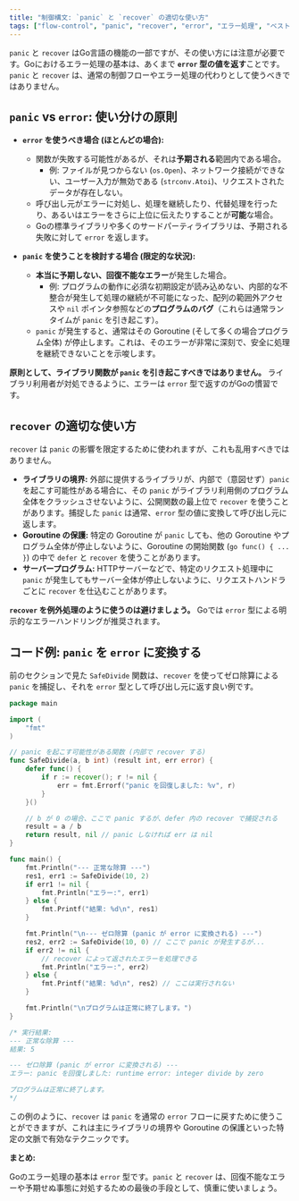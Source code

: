 ```yaml
---
title: "制御構文: `panic` と `recover` の適切な使い方"
tags: ["flow-control", "panic", "recover", "error", "エラー処理", "ベストプラクティス"]
---
```


`panic` と `recover` はGo言語の機能の一部ですが、その使い方には注意が必要です。Goにおけるエラー処理の基本は、あくまで **`error` 型の値を返す**ことです。`panic` と `recover` は、通常の制御フローやエラー処理の代わりとして使うべきではありません。

## `panic` vs `error`: 使い分けの原則

*   **`error` を使うべき場合 (ほとんどの場合):**
    *   関数が失敗する可能性があるが、それは**予期される**範囲内である場合。
        *   例: ファイルが見つからない (`os.Open`)、ネットワーク接続ができない、ユーザー入力が無効である (`strconv.Atoi`)、リクエストされたデータが存在しない。
    *   呼び出し元がエラーに対処し、処理を継続したり、代替処理を行ったり、あるいはエラーをさらに上位に伝えたりすることが**可能**な場合。
    *   Goの標準ライブラリや多くのサードパーティライブラリは、予期される失敗に対して `error` を返します。

*   **`panic` を使うことを検討する場合 (限定的な状況):**
    *   **本当に予期しない、回復不能なエラー**が発生した場合。
        *   例: プログラムの動作に必須な初期設定が読み込めない、内部的な不整合が発生して処理の継続が不可能になった、配列の範囲外アクセスや `nil` ポインタ参照などの**プログラムのバグ**（これらは通常ランタイムが `panic` を引き起こす）。
    *   `panic` が発生すると、通常はその Goroutine (そして多くの場合プログラム全体) が停止します。これは、そのエラーが非常に深刻で、安全に処理を継続できないことを示唆します。

**原則として、ライブラリ関数が `panic` を引き起こすべきではありません。** ライブラリ利用者が対処できるように、エラーは `error` 型で返すのがGoの慣習です。

## `recover` の適切な使い方

`recover` は `panic` の影響を限定するために使われますが、これも乱用すべきではありません。

*   **ライブラリの境界:** 外部に提供するライブラリが、内部で（意図せず）`panic` を起こす可能性がある場合に、その `panic` がライブラリ利用側のプログラム全体をクラッシュさせないように、公開関数の最上位で `recover` を使うことがあります。捕捉した `panic` は通常、`error` 型の値に変換して呼び出し元に返します。
*   **Goroutine の保護:** 特定の Goroutine が `panic` しても、他の Goroutine やプログラム全体が停止しないように、Goroutine の開始関数 (`go func() { ... }`) の中で `defer` と `recover` を使うことがあります。
*   **サーバープログラム:** HTTPサーバーなどで、特定のリクエスト処理中に `panic` が発生してもサーバー全体が停止しないように、リクエストハンドラごとに `recover` を仕込むことがあります。

**`recover` を例外処理のように使うのは避けましょう。** Goでは `error` 型による明示的なエラーハンドリングが推奨されます。

## コード例: `panic` を `error` に変換する

前のセクションで見た `SafeDivide` 関数は、`recover` を使ってゼロ除算による `panic` を捕捉し、それを `error` 型として呼び出し元に返す良い例です。

```go title="SafeDivide 関数の利用"
package main

import (
	"fmt"
)

// panic を起こす可能性がある関数 (内部で recover する)
func SafeDivide(a, b int) (result int, err error) {
	defer func() {
		if r := recover(); r != nil {
			err = fmt.Errorf("panic を回復しました: %v", r)
		}
	}()

	// b が 0 の場合、ここで panic するが、defer 内の recover で捕捉される
	result = a / b
	return result, nil // panic しなければ err は nil
}

func main() {
	fmt.Println("--- 正常な除算 ---")
	res1, err1 := SafeDivide(10, 2)
	if err1 != nil {
		fmt.Println("エラー:", err1)
	} else {
		fmt.Printf("結果: %d\n", res1)
	}

	fmt.Println("\n--- ゼロ除算 (panic が error に変換される) ---")
	res2, err2 := SafeDivide(10, 0) // ここで panic が発生するが...
	if err2 != nil {
		// recover によって返されたエラーを処理できる
		fmt.Println("エラー:", err2)
	} else {
		fmt.Printf("結果: %d\n", res2) // ここは実行されない
	}

	fmt.Println("\nプログラムは正常に終了します。")
}

/* 実行結果:
--- 正常な除算 ---
結果: 5

--- ゼロ除算 (panic が error に変換される) ---
エラー: panic を回復しました: runtime error: integer divide by zero

プログラムは正常に終了します。
*/
```

この例のように、`recover` は `panic` を通常の `error` フローに戻すために使うことができますが、これは主にライブラリの境界や Goroutine の保護といった特定の文脈で有効なテクニックです。

**まとめ:**

Goのエラー処理の基本は `error` 型です。`panic` と `recover` は、回復不能なエラーや予期せぬ事態に対処するための最後の手段として、慎重に使いましょう。